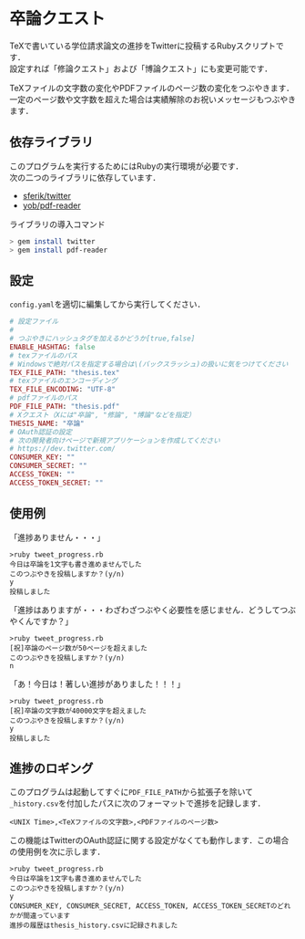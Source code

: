 卒論クエスト
===========================
TeXで書いている学位請求論文の進捗をTwitterに投稿するRubyスクリプトです．  
設定すれば「修論クエスト」および「博論クエスト」にも変更可能です．

TeXファイルの文字数の変化やPDFファイルのページ数の変化をつぶやきます．  
一定のページ数や文字数を超えた場合は実績解除のお祝いメッセージもつぶやきます．

## 依存ライブラリ
このプログラムを実行するためにはRubyの実行環境が必要です．  
次の二つのライブラリに依存しています．

- [sferik/twitter](https://github.com/sferik/twitter)
- [yob/pdf-reader](https://github.com/yob/pdf-reader)

ライブラリの導入コマンド

```sh
> gem install twitter
> gem install pdf-reader
```

## 設定
`config.yaml`を適切に編集してから実行してください．

```ruby
# 設定ファイル
# 
# つぶやきにハッシュタグを加えるかどうか[true,false]
ENABLE_HASHTAG: false
# texファイルのパス
# Windowsで絶対パスを指定する場合は\(バックスラッシュ)の扱いに気をつけてください
TEX_FILE_PATH: "thesis.tex"
# texファイルのエンコーディング
TEX_FILE_ENCODING: "UTF-8"
# pdfファイルのパス
PDF_FILE_PATH: "thesis.pdf"
# Xクエスト（Xには"卒論", "修論", "博論"などを指定）
THESIS_NAME: "卒論"
# OAuth認証の設定
# 次の開発者向けページで新規アプリケーションを作成してください
# https://dev.twitter.com/
CONSUMER_KEY: ""
CONSUMER_SECRET: ""
ACCESS_TOKEN: ""
ACCESS_TOKEN_SECRET: ""
```

## 使用例
「進捗ありません・・・」

	>ruby tweet_progress.rb
	今日は卒論を1文字も書き進めませんでした
	このつぶやきを投稿しますか？(y/n)
	y
	投稿しました

「進捗はありますが・・・わざわざつぶやく必要性を感じません．どうしてつぶやくんですか？」

	>ruby tweet_progress.rb
	[祝]卒論のページ数が50ページを超えました
	このつぶやきを投稿しますか？(y/n)
	n

「あ！今日は！著しい進捗がありました！！！」

	>ruby tweet_progress.rb
	[祝]卒論の文字数が40000文字を超えました
	このつぶやきを投稿しますか？(y/n)
	y
	投稿しました

## 進捗のロギング
このプログラムは起動してすぐに`PDF_FILE_PATH`から拡張子を除いて`_history.csv`を付加したパスに次のフォーマットで進捗を記録します．

	<UNIX Time>,<TeXファイルの文字数>,<PDFファイルのページ数>

この機能はTwitterのOAuth認証に関する設定がなくても動作します．この場合の使用例を次に示します．

	>ruby tweet_progress.rb
	今日は卒論を1文字も書き進めませんでした
	このつぶやきを投稿しますか？(y/n)
	y
	CONSUMER_KEY, CONSUMER_SECRET, ACCESS_TOKEN, ACCESS_TOKEN_SECRETのどれかが間違っています
	進捗の履歴はthesis_history.csvに記録されました
